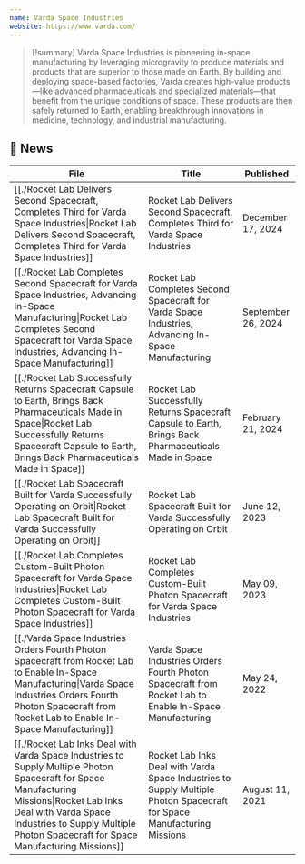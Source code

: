 ```yaml
---
name: Varda Space Industries
website: https://www.varda.com/
---
```


>[!summary]
Varda Space Industries is pioneering in-space manufacturing by leveraging microgravity to produce materials and products that are superior to those made on Earth. By building and deploying space-based factories, Varda creates high-value products—like advanced pharmaceuticals and specialized materials—that benefit from the unique conditions of space. These products are then safely returned to Earth, enabling breakthrough innovations in medicine, technology, and industrial manufacturing.

## 📰 News
| File                                                                                                                                                                                                                                                       | Title                                                                                                                   | Published          |
| ---------------------------------------------------------------------------------------------------------------------------------------------------------------------------------------------------------------------------------------------------------- | ----------------------------------------------------------------------------------------------------------------------- | ------------------ |
| [[./Rocket Lab Delivers Second Spacecraft, Completes Third for Varda Space Industries\|Rocket Lab Delivers Second Spacecraft, Completes Third for Varda Space Industries]]                                                                           | Rocket Lab Delivers Second Spacecraft, Completes Third for Varda Space Industries                                       | December 17, 2024  |
| [[./Rocket Lab Completes Second Spacecraft for Varda Space Industries, Advancing In-Space Manufacturing\|Rocket Lab Completes Second Spacecraft for Varda Space Industries, Advancing In-Space Manufacturing]]                                       | Rocket Lab Completes Second Spacecraft for Varda Space Industries, Advancing In-Space Manufacturing                     | September 26, 2024 |
| [[./Rocket Lab Successfully Returns Spacecraft Capsule to Earth, Brings Back Pharmaceuticals Made in Space\|Rocket Lab Successfully Returns Spacecraft Capsule to Earth, Brings Back Pharmaceuticals Made in Space]]                                 | Rocket Lab Successfully Returns Spacecraft Capsule to Earth, Brings Back Pharmaceuticals Made in Space                  | February 21, 2024  |
| [[./Rocket Lab Spacecraft Built for Varda Successfully Operating on Orbit\|Rocket Lab Spacecraft Built for Varda Successfully Operating on Orbit]]                                                                                                   | Rocket Lab Spacecraft Built for Varda Successfully Operating on Orbit                                                   | June 12, 2023      |
| [[./Rocket Lab Completes Custom-Built Photon Spacecraft for Varda Space Industries\|Rocket Lab Completes Custom-Built Photon Spacecraft for Varda Space Industries]]                                                                                 | Rocket Lab Completes Custom-Built Photon Spacecraft for Varda Space Industries                                          | May 09, 2023       |
| [[./Varda Space Industries Orders Fourth Photon Spacecraft from Rocket Lab to Enable In-Space Manufacturing\|Varda Space Industries Orders Fourth Photon Spacecraft from Rocket Lab to Enable In-Space Manufacturing]]                               | Varda Space Industries Orders Fourth Photon Spacecraft from Rocket Lab to Enable In-Space Manufacturing                 | May 24, 2022       |
| [[./Rocket Lab Inks Deal with Varda Space Industries to Supply Multiple Photon Spacecraft for Space Manufacturing Missions\|Rocket Lab Inks Deal with Varda Space Industries to Supply Multiple Photon Spacecraft for Space Manufacturing Missions]] | Rocket Lab Inks Deal with Varda Space Industries to Supply Multiple Photon Spacecraft for Space Manufacturing Missions  | August 11, 2021    |


